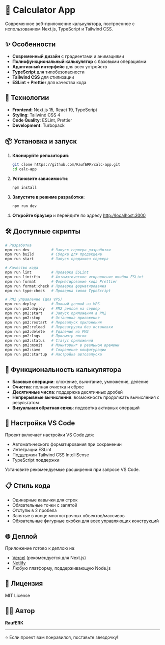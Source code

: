 # 🧮 Calculator App

Современное веб-приложение калькулятора, построенное с использованием Next.js, TypeScript и Tailwind CSS.

## ✨ Особенности

- **Современный дизайн** с градиентами и анимациями
- **Полнофункциональный калькулятор** с базовыми операциями
- **Адаптивный интерфейс** для всех устройств
- **TypeScript** для типобезопасности
- **Tailwind CSS** для стилизации
- **ESLint + Prettier** для качества кода

## 🚀 Технологии

- **Frontend**: Next.js 15, React 19, TypeScript
- **Styling**: Tailwind CSS 4
- **Code Quality**: ESLint, Prettier
- **Development**: Turbopack

## 📦 Установка и запуск

1. **Клонируйте репозиторий**:

   ```bash
   git clone https://github.com/RaufERK/calc-app.git
   cd calc-app
   ```

2. **Установите зависимости**:

   ```bash
   npm install
   ```

3. **Запустите в режиме разработки**:

   ```bash
   npm run dev
   ```

4. **Откройте браузер** и перейдите по адресу [http://localhost:3000](http://localhost:3000)

## 🛠️ Доступные скрипты

```bash
# Разработка
npm run dev          # Запуск сервера разработки
npm run build        # Сборка для продакшена
npm run start        # Запуск продакшен сервера

# Качество кода
npm run lint         # Проверка ESLint
npm run lint:fix     # Автоматическое исправление ошибок ESLint
npm run format       # Форматирование кода Prettier
npm run format:check # Проверка форматирования
npm run type-check   # Проверка типов TypeScript

# PM2 управление (для VPS)
npm run deploy       # Полный деплой на VPS
npm run pm2:deploy   # PM2 деплой на сервер
npm run pm2:start    # Запуск приложения в PM2
npm run pm2:stop     # Остановка приложения
npm run pm2:restart  # Перезапуск приложения
npm run pm2:reload   # Перезагрузка без остановки
npm run pm2:delete   # Удаление из PM2
npm run pm2:logs     # Просмотр логов
npm run pm2:status   # Статус приложений
npm run pm2:monit    # Мониторинг в реальном времени
npm run pm2:save     # Сохранение конфигурации
npm run pm2:startup  # Настройка автозапуска
```

## 🎨 Функциональность калькулятора

- **Базовые операции**: сложение, вычитание, умножение, деление
- **Очистка**: полная очистка и сброс
- **Десятичные числа**: поддержка десятичных дробей
- **Непрерывные вычисления**: возможность продолжать вычисления с результатом
- **Визуальная обратная связь**: подсветка активных операций

## 🔧 Настройка VS Code

Проект включает настройки VS Code для:

- Автоматического форматирования при сохранении
- Интеграции ESLint
- Поддержки Tailwind CSS IntelliSense
- TypeScript поддержки

Установите рекомендуемые расширения при запросе VS Code.

## 📋 Стиль кода

- Одинарные кавычки для строк
- Обязательные точки с запятой
- Отступы в 2 пробела
- Запятые в конце многострочных объектов/массивов
- Обязательные фигурные скобки для всех управляющих конструкций

## 🌐 Деплой

Приложение готово к деплою на:

- [Vercel](https://vercel.com) (рекомендуется для Next.js)
- [Netlify](https://netlify.com)
- Любую платформу, поддерживающую Node.js

## 📄 Лицензия

MIT License

## 👨‍💻 Автор

**RaufERK**

---

⭐ Если проект вам понравился, поставьте звездочку!
